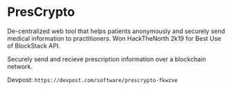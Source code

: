 # PresCrypto
De-centralized web tool that helps patients anonymously and securely send medical information to practitioners. Won HackTheNorth 2k19 for Best Use of BlockStack API.

Securely send and recieve prescription information over a blockchain network.

Devpost: `https://devpost.com/software/prescrypto-fkwzxe`
